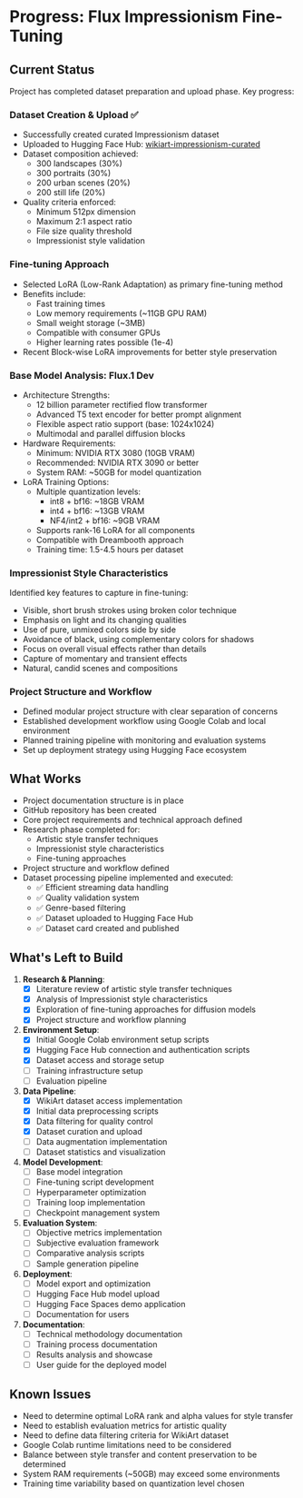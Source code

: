 # Progress: Flux Impressionism Fine-Tuning

## Current Status
Project has completed dataset preparation and upload phase. Key progress:

### Dataset Creation & Upload ✅
- Successfully created curated Impressionism dataset
- Uploaded to Hugging Face Hub: [wikiart-impressionism-curated](https://huggingface.co/datasets/dolphinium/wikiart-impressionism-curated)
- Dataset composition achieved:
  - 300 landscapes (30%)
  - 300 portraits (30%)
  - 200 urban scenes (20%)
  - 200 still life (20%)
- Quality criteria enforced:
  - Minimum 512px dimension
  - Maximum 2:1 aspect ratio
  - File size quality threshold
  - Impressionist style validation

### Fine-tuning Approach
- Selected LoRA (Low-Rank Adaptation) as primary fine-tuning method
- Benefits include:
  - Fast training times
  - Low memory requirements (~11GB GPU RAM)
  - Small weight storage (~3MB)
  - Compatible with consumer GPUs
  - Higher learning rates possible (1e-4)
- Recent Block-wise LoRA improvements for better style preservation

### Base Model Analysis: Flux.1 Dev
- Architecture Strengths:
  - 12 billion parameter rectified flow transformer
  - Advanced T5 text encoder for better prompt alignment
  - Flexible aspect ratio support (base: 1024x1024)
  - Multimodal and parallel diffusion blocks
- Hardware Requirements:
  - Minimum: NVIDIA RTX 3080 (10GB VRAM)
  - Recommended: NVIDIA RTX 3090 or better
  - System RAM: ~50GB for model quantization
- LoRA Training Options:
  - Multiple quantization levels:
    - int8 + bf16: ~18GB VRAM
    - int4 + bf16: ~13GB VRAM
    - NF4/int2 + bf16: ~9GB VRAM
  - Supports rank-16 LoRA for all components
  - Compatible with Dreambooth approach
  - Training time: 1.5-4.5 hours per dataset

### Impressionist Style Characteristics
Identified key features to capture in fine-tuning:
- Visible, short brush strokes using broken color technique
- Emphasis on light and its changing qualities
- Use of pure, unmixed colors side by side
- Avoidance of black, using complementary colors for shadows
- Focus on overall visual effects rather than details
- Capture of momentary and transient effects
- Natural, candid scenes and compositions

### Project Structure and Workflow
- Defined modular project structure with clear separation of concerns
- Established development workflow using Google Colab and local environment
- Planned training pipeline with monitoring and evaluation systems
- Set up deployment strategy using Hugging Face ecosystem

## What Works
- Project documentation structure is in place
- GitHub repository has been created
- Core project requirements and technical approach defined
- Research phase completed for:
  - Artistic style transfer techniques
  - Impressionist style characteristics
  - Fine-tuning approaches
- Project structure and workflow defined
- Dataset processing pipeline implemented and executed:
  - ✅ Efficient streaming data handling
  - ✅ Quality validation system
  - ✅ Genre-based filtering
  - ✅ Dataset uploaded to Hugging Face Hub
  - ✅ Dataset card created and published

## What's Left to Build
1. **Research & Planning**:
   - [x] Literature review of artistic style transfer techniques
   - [x] Analysis of Impressionist style characteristics
   - [x] Exploration of fine-tuning approaches for diffusion models
   - [x] Project structure and workflow planning

2. **Environment Setup**:
   - [x] Initial Google Colab environment setup scripts
   - [x] Hugging Face Hub connection and authentication scripts
   - [x] Dataset access and storage setup
   - [ ] Training infrastructure setup
   - [ ] Evaluation pipeline

3. **Data Pipeline**:
   - [x] WikiArt dataset access implementation
   - [x] Initial data preprocessing scripts
   - [x] Data filtering for quality control
   - [x] Dataset curation and upload
   - [ ] Data augmentation implementation
   - [ ] Dataset statistics and visualization

4. **Model Development**:
   - [ ] Base model integration
   - [ ] Fine-tuning script development
   - [ ] Hyperparameter optimization
   - [ ] Training loop implementation
   - [ ] Checkpoint management system

5. **Evaluation System**:
   - [ ] Objective metrics implementation
   - [ ] Subjective evaluation framework
   - [ ] Comparative analysis scripts
   - [ ] Sample generation pipeline

6. **Deployment**:
   - [ ] Model export and optimization
   - [ ] Hugging Face Hub model upload
   - [ ] Hugging Face Spaces demo application
   - [ ] Documentation for users

7. **Documentation**:
   - [ ] Technical methodology documentation
   - [ ] Training process documentation
   - [ ] Results analysis and showcase
   - [ ] User guide for the deployed model

## Known Issues
- Need to determine optimal LoRA rank and alpha values for style transfer
- Need to establish evaluation metrics for artistic quality
- Need to define data filtering criteria for WikiArt dataset
- Google Colab runtime limitations need to be considered
- Balance between style transfer and content preservation to be determined
- System RAM requirements (~50GB) may exceed some environments
- Training time variability based on quantization level chosen 